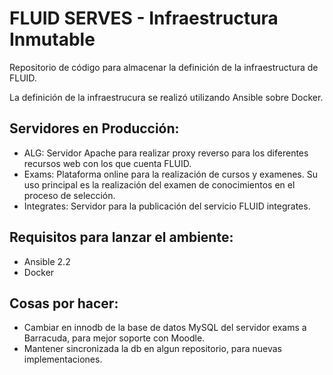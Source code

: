 FLUID SERVES - Infraestructura Inmutable
============

Repositorio de código para almacenar la definición de la infraestructura de FLUID.

La definición de la infraestrucura se realizó utilizando Ansible sobre Docker.

Servidores en Producción:
------------

  * ALG: Servidor Apache para realizar proxy reverso para los diferentes recursos web con los que cuenta FLUID.
  * Exams: Plataforma online para la realización de cursos y examenes. Su uso principal es la realización del examen de conocimientos en el proceso de selección.
  * Integrates: Servidor para la publicación del servicio FLUID integrates.

Requisitos para lanzar el ambiente:
------------

  * Ansible 2.2
  * Docker

Cosas por hacer:
------------

  * Cambiar en innodb de la base de datos MySQL del servidor exams a Barracuda, para mejor soporte con Moodle.
  * Mantener sincronizada la db en algun repositorio, para nuevas implementaciones.
